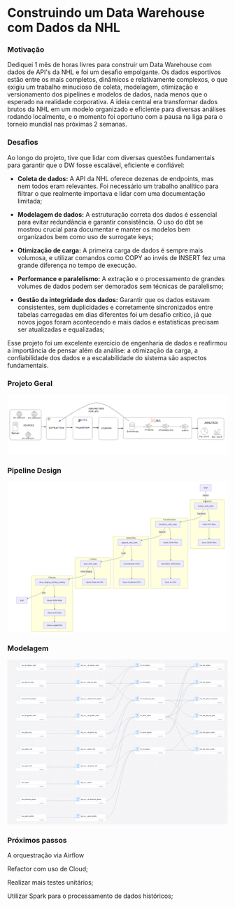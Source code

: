 # Construindo um Data Warehouse com Dados da NHL
### Motivação
Dediquei 1 mês de horas livres para construir um Data Warehouse com dados de API's da NHL e foi um desafio empolgante. Os dados esportivos estão entre os mais completos, dinâmicos e relativamente complexos, o que exigiu um trabalho minucioso de coleta, modelagem, otimização e versionamento dos pipelines e modelos de dados, nada menos que o esperado na realidade corporativa.
A ideia central era transformar dados brutos da NHL em um modelo organizado e eficiente para diversas análises rodando localmente, e o momento foi oportuno com a pausa na liga para o torneio mundial nas próximas 2 semanas.

### Desafios
Ao longo do projeto, tive que lidar com diversas questões fundamentais para garantir que o DW fosse escalável, eficiente e confiável:

- **Coleta de dados:** A API da NHL oferece dezenas de endpoints, mas nem todos eram relevantes. Foi necessário um trabalho analítico para filtrar o que realmente importava e lidar com uma documentação limitada;

- **Modelagem de dados:** A estruturação correta dos dados é essencial para evitar redundância e garantir consistência. O uso do dbt se mostrou crucial para documentar e manter os modelos bem organizados bem como uso de surrogate keys;

- **Otimização de carga:** A primeira carga de dados é sempre mais volumosa, e utilizar comandos como COPY ao invés de INSERT fez uma grande  diferença no tempo de execução.

- **Performance e paralelismo:** A extração e o processamento de grandes volumes de dados podem ser demorados sem técnicas de paralelismo;

- **Gestão da integridade dos dados:** Garantir que os dados estavam consistentes, sem duplicidades e corretamente sincronizados entre tabelas carregadas em dias diferentes foi um desafio crítico, já que novos jogos foram acontecendo e mais dados e estatísticas precisam ser atualizadas e equalizadas;

Esse projeto foi um excelente exercício de engenharia de dados e reafirmou a importância de pensar além da análise: a otimização da carga, a confiabilidade dos dados e a escalabilidade do sistema são aspectos fundamentais.

### Projeto Geral
![alt text](image-2.png)


### Pipeline Design
![alt text](image.png)

### Modelagem
![alt text](image-1.png)

### Próximos passos
A orquestração via Airflow

Refactor com uso de Cloud;

Realizar mais testes unitários;

Utilizar Spark para o processamento de dados históricos;
